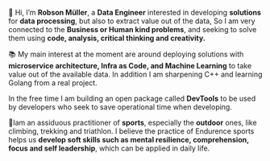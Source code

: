 👋 Hi, I’m **Robson Müller**, a **Data Engineer** interested in developing **solutions** for **data processing**, but also to extract value out of the data, So I am very connected to the **Business or Human kind problems**, and seeking to solve them using **code, analysis, critical thinking and creativity.** 

📚 My main interest at the moment are around deploying solutions with **microservice architecture, Infra as Code, and Machine Learning** to take value out of the available data. 
In addition I am sharpening C++ and learning Golang from a real project. 

In the free time I am building an open package called **DevTools** to be used by developers who seek to save operational time when developing.

🚴Iam an assiduous practitioner of **sports**, especially the **outdoor** ones, like climbing, trekking and triathlon. I believe the practice of Endurence sports helps us **develop soft skills such as mental resilience, comprehension, focus and self leadership**, which can be applied in daily life. 


